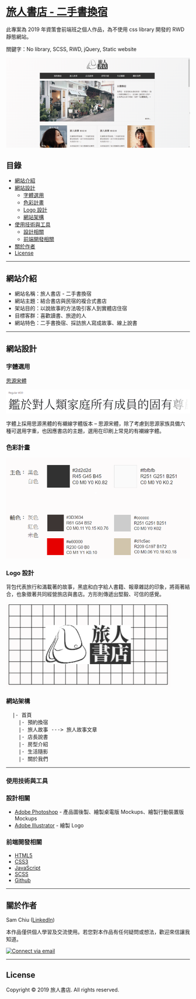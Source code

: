 # [旅人書店 - 二手書換宿](https://samchiu064.github.io/stay_bookstore/)
此專案為 2019 年資策會前端班之個人作品，為不使用 css library 開發的 RWD 靜態網站。

關鍵字：No library, SCSS, RWD, jQuery, Static website

<p align="center">
  <a href="https://samchiu064.github.io/stay_bookstore/" ><img src="imgs/readme/home.png"alt="landing page"></a>
</p>

## 目錄
- [網站介紹](#網站介紹)
- [網站設計](#設計)
  - [字體選用](#字體選用)
  - [色彩計畫](#色彩計畫)
  - [Logo 設計](#Logo-設計)
  - [網站架構](#網站架構)
- [使用技術與工具](#使用技術與工具)
  - [設計相關](#設計相關)
  - [前端開發相關](#前端開發相關)
- [關於作者](#關於作者)
- [License](#License)

---

## 網站介紹

  - 網站名稱：旅人書店 - 二手書換宿
  - 網站主題：結合書店與民宿的複合式書店
  - 架站目的：以說故事的方法吸引客人到實體店住宿
  - 目標客群：喜歡讀書、旅遊的人
  - 網站特色：二手書換宿、採訪旅人寫成故事、線上說書

---

## 網站設計

### 字體選用

[思源宋體](https://fonts.google.com/noto/specimen/Noto+Serif+TC)

<img src="imgs/readme/font-regular.png" alt="font-regular">

字體上採用思源黑體的有襯線字體版本 – 思源宋體，除了考慮到思源家族具備六種可選用字重，也因應書店的主題，選用在印刷上常見的有襯線字體。

### 色彩計畫


<a href="https://coolors.co/ffffff-f8f9fa-6c757d-343f49-4d6d58-cc7e85-496da5" >
  <img src="imgs/readme/color-scheme.png" alt="color-scheme">
</a>

### Logo 設計

背包代表旅行和滿載著的故事，黑底和白字給人書籍、報章雜誌的印象，將兩著結合，也象徵著共同經營旅店與書店。方形則傳遞出堅毅、可信的感覺。

<img src="imgs/readme/logo.png" alt="logo圖片" width="450px">

### 網站架構

<pre>
  |- 首頁
    |- 預約換宿
    |- 旅人故事 ---> 旅人故事文章
    |- 店長說書
    |- 房型介紹
    |- 生活隨影
    |- 關於我們
</pre>

---

### 使用技術與工具

### 設計相關

  - [Adobe Photoshop](https://www.adobe.com/products/photoshop.html) - 產品圖後製、繪製桌電版 Mockups、繪製行動裝置版 Mockups
  - [Adobe Illustrator](https://www.adobe.com/products/illustrator.html) - 繪製 Logo
  
### 前端開發相關

  - [HTML5](https://www.w3schools.com/html/)
  - [CSS3](https://www.w3schools.com/css/)
  - [JavaScript](https://www.w3schools.com/js/DEFAULT.asp)
  - [SCSS](https://sass-lang.com/)
  - [Github](https://github.com/)

---

## 關於作者

Sam Chiu ([LinkedIn](https://www.linkedin.com/in/sam-chiu-4b7557137/))

本作品僅供個人學習及交流使用。若您對本作品有任何疑問或想法，歡迎來信讓我知道。
<p align="left">
  <a href="mailto:samchiu064@gmail.com"> 
  <img src="https://img.shields.io/badge/Gmail-c14438?style=flat&logo=Gmail&logoColor=white" alt="Connect via email">
  </a>
</p>

---

## License

Copyright © 2019 旅人書店. All rights reserved.